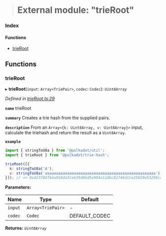 > # External module: "trieRoot"

### Index

#### Functions

* [trieRoot](_trieroot_.md#trieroot)

## Functions

###  trieRoot

▸ **trieRoot**(`input`: `Array<TriePair>`, `codec`: `Codec`): *`Uint8Array`*

*Defined in [trieRoot.ts:29](https://github.com/polkadot-js/common/blob/e5ab357/packages/trie-hash/src/trieRoot.ts#L29)*

**`name`** trieRoot

**`summary`** Creates a trie hash from the supplied pairs.

**`description`** 
From an `Array<{k: Uint8Array, v: Uint8Array}>` input, calculate the triehash and return the result as a `Uint8Array`.

**`example`** 
<BR>

```javascript
import { stringToU8a } from '@polkadot/util';
import { trieRoot } from '@polkadot/trie-hash';

trieRoot([{
  k: stringToU8a('A'),
  v: stringToU8a('aaaaaaaaaaaaaaaaaaaaaaaaaaaaaaaaaaaaaaaaaaaaaaaaaa')
}]); // => 0xd23786fb4a010da3ce639d66d5e904a11dbc02746d1ce25029e53290cabf28ab
```

**Parameters:**

Name | Type | Default |
------ | ------ | ------ |
`input` | `Array<TriePair>` | - |
`codec` | `Codec` |  DEFAULT_CODEC |

**Returns:** *`Uint8Array`*